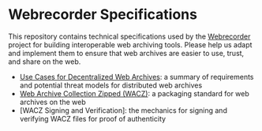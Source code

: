 # Webrecorder Specifications

This repository contains technical specifications used by the [Webrecorder] project for building interoperable web archiving tools. Please help us adapt and implement them to ensure that web archives are easier to use, trust, and share on the web.

* [Use Cases for Decentralized Web Archives]: a summary of requirements and potential threat models for distributed web archives
* [Web Archive Collection Zipped (WACZ)]: a packaging standard for web archives on the web
* [WACZ Signing and Verification]: the mechanics for signing and verifying WACZ files for proof of authenticity

[Webrecorder]: https://webrecorder.net
[Web Archive Collection Zipped (WACZ)]: https://specs.webrecorder.net/wacz/latest/
[Use Cases for Decentralized Web Archives]: https://specs.webrecorder.net/use-cases/latest/
[Signing and Verification]: https://specs.webrecorder.net/auth/latest/

